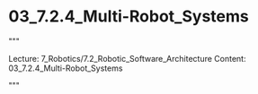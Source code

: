 # 03_7.2.4_Multi-Robot_Systems

"""

Lecture: 7_Robotics/7.2_Robotic_Software_Architecture
Content: 03_7.2.4_Multi-Robot_Systems

"""

